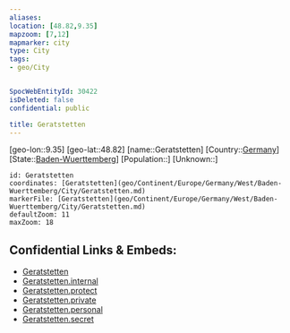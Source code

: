 ```yaml
---
aliases: 
location: [48.82,9.35]
mapzoom: [7,12] 
mapmarker: city 
type: City
tags:
- geo/City


SpocWebEntityId: 30422
isDeleted: false
confidential: public

title: Geratstetten
---
```

[geo-lon::9.35]
[geo-lat::48.82]
[name::Geratstetten]
[Country::[Germany](geo/Continent/Europe/Germany.md)]
[State::[Baden-Wuerttemberg](geo/Continent/Europe/Germany/West/Baden-Wuerttemberg.md)]
[Population::]
[Unknown::]


```leaflet
id: Geratstetten
coordinates: [Geratstetten](geo/Continent/Europe/Germany/West/Baden-Wuerttemberg/City/Geratstetten.md)
markerFile: [Geratstetten](geo/Continent/Europe/Germany/West/Baden-Wuerttemberg/City/Geratstetten.md)
defaultZoom: 11 
maxZoom: 18
```


## Confidential Links & Embeds: 
- [Geratstetten](../../../../../../../../_public/geo/Continent/Europe/Germany/West/Baden-Wuerttemberg/City/Geratstetten.md) 
- [Geratstetten.internal](../../../../../../../../_internal/geo/Continent/Europe/Germany/West/Baden-Wuerttemberg/City/Geratstetten.internal.md) 
- [Geratstetten.protect](../../../../../../../../_protect/geo/Continent/Europe/Germany/West/Baden-Wuerttemberg/City/Geratstetten.protect.md) 
- [Geratstetten.private](../../../../../../../../_private/geo/Continent/Europe/Germany/West/Baden-Wuerttemberg/City/Geratstetten.private.md) 
- [Geratstetten.personal](../../../../../../../../_personal/geo/Continent/Europe/Germany/West/Baden-Wuerttemberg/City/Geratstetten.personal.md) 
- [Geratstetten.secret](../../../../../../../../_secret/geo/Continent/Europe/Germany/West/Baden-Wuerttemberg/City/Geratstetten.secret.md) 
